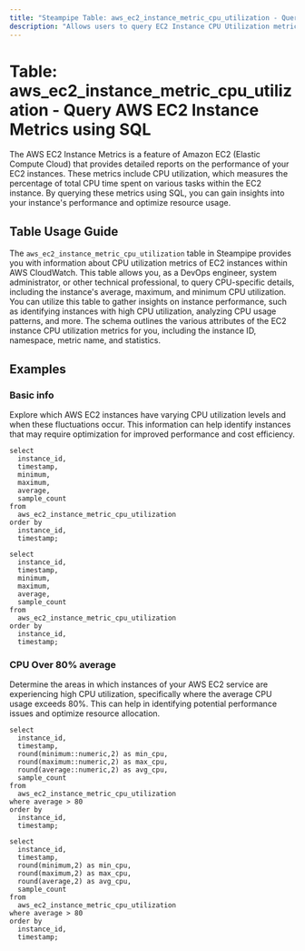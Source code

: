 ```yaml
---
title: "Steampipe Table: aws_ec2_instance_metric_cpu_utilization - Query AWS EC2 Instance Metrics using SQL"
description: "Allows users to query EC2 Instance CPU Utilization metrics from AWS CloudWatch."
---
```


# Table: aws_ec2_instance_metric_cpu_utilization - Query AWS EC2 Instance Metrics using SQL

The AWS EC2 Instance Metrics is a feature of Amazon EC2 (Elastic Compute Cloud) that provides detailed reports on the performance of your EC2 instances. These metrics include CPU utilization, which measures the percentage of total CPU time spent on various tasks within the EC2 instance. By querying these metrics using SQL, you can gain insights into your instance's performance and optimize resource usage.

## Table Usage Guide

The `aws_ec2_instance_metric_cpu_utilization` table in Steampipe provides you with information about CPU utilization metrics of EC2 instances within AWS CloudWatch. This table allows you, as a DevOps engineer, system administrator, or other technical professional, to query CPU-specific details, including the instance's average, maximum, and minimum CPU utilization. You can utilize this table to gather insights on instance performance, such as identifying instances with high CPU utilization, analyzing CPU usage patterns, and more. The schema outlines the various attributes of the EC2 instance CPU utilization metrics for you, including the instance ID, namespace, metric name, and statistics.

## Examples

### Basic info
Explore which AWS EC2 instances have varying CPU utilization levels and when these fluctuations occur. This information can help identify instances that may require optimization for improved performance and cost efficiency.

```sql+postgres
select
  instance_id,
  timestamp,
  minimum,
  maximum,
  average,
  sample_count
from
  aws_ec2_instance_metric_cpu_utilization
order by
  instance_id,
  timestamp;
```

```sql+sqlite
select
  instance_id,
  timestamp,
  minimum,
  maximum,
  average,
  sample_count
from
  aws_ec2_instance_metric_cpu_utilization
order by
  instance_id,
  timestamp;
```

### CPU Over 80% average
Determine the areas in which instances of your AWS EC2 service are experiencing high CPU utilization, specifically where the average CPU usage exceeds 80%. This can help in identifying potential performance issues and optimize resource allocation.

```sql+postgres
select
  instance_id,
  timestamp,
  round(minimum::numeric,2) as min_cpu,
  round(maximum::numeric,2) as max_cpu,
  round(average::numeric,2) as avg_cpu,
  sample_count
from
  aws_ec2_instance_metric_cpu_utilization
where average > 80
order by
  instance_id,
  timestamp;
```

```sql+sqlite
select
  instance_id,
  timestamp,
  round(minimum,2) as min_cpu,
  round(maximum,2) as max_cpu,
  round(average,2) as avg_cpu,
  sample_count
from
  aws_ec2_instance_metric_cpu_utilization
where average > 80
order by
  instance_id,
  timestamp;
```